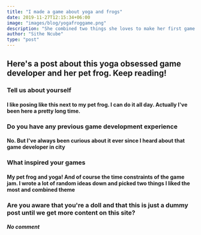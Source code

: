 ```yaml
---
title: "I made a game about yoga and frogs"
date: 2019-11-27T12:15:34+06:00
image: "images/blog/yogafroggame.png"
description: "She combined two things she loves to make her first game - yoga and frogs."
author: "Sithe Ncube"
type: "post"
---
```


## Here's a post about this yoga obsessed game developer and her pet frog. Keep reading!

### Tell us about yourself
#### I like posing like this next to my pet frog. I can do it all day. Actually I've been here a pretty long time.

### Do you have any previous game development experience
#### No. But I've always been curious about it ever since I heard about that game developer in city

### What inspired your games
#### My pet frog and yoga! And of course the time constraints of the game jam. I wrote a lot of random ideas down and picked two things I liked the most and combined theme

### Are you aware that you're a doll and that this is just a dummy post until we get more content on this site?
#### _No comment_
